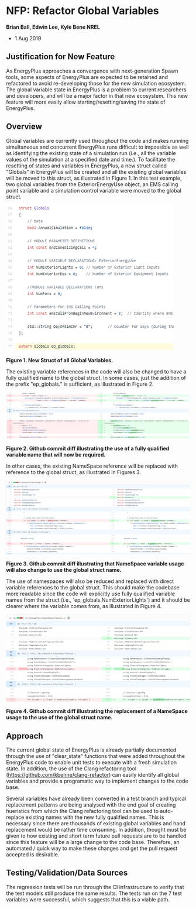 NFP: Refactor Global Variables
================

**Brian Ball, Edwin Lee, Kyle Bene NREL**

 - 1 Aug 2019 

## Justification for New Feature ##

As EnergyPlus approaches a convergence with next-generation Spawn tools, some aspects of EnergyPlus are expected to be retained and refactored to avoid re-developing those for the new simulation ecosystem. The global variable state in EnergyPlus is a problem to current researchers and developers, and will be a major factor in that new ecosystem. This new feature will more easily allow starting/resetting/saving the state of EnergyPlus. 

## Overview ##

Global variables are currently used throughout the code and makes running simultaneous and concurrent EnergyPlus runs difficult to impossible as well as identifying the existing state of a simulation run (i.e., all the variable values of the simulation at a specified date and time.). To facilitate the resetting of states and variables in EnergyPlus, a new struct called "Globals" in EnergyPlus will be created and all the existing global variables will be moved to this struct, as illustrated in Figure 1.  In this test example, two global variables from the ExteriorEnergyUse object, an EMS calling point variable and a simulation control variable were moved to the global struct.

![](GlobalVariables_Figures/globals_h.png)

**Figure 1. New Struct of all Global Variables.**

The existing variable references in the code will also be changed to have a fully qualified name to the global struct.  In some cases, just the addition of the prefix "ep_globals." is sufficient, as illustrated in Figure 2.

![](GlobalVariables_Figures/fully_qualified_name.png)

**Figure 2. Github commit diff illustrating the use of a fully qualified variable name that will now be required.**

In other cases, the existing NameSpace reference will be replaced with reference to the global struct, as illustrated in Figures 3.

![](GlobalVariables_Figures/namespace_change.png)

**Figure 3. Github commit diff illustrating that NameSpace variable usage will also change to use the global struct name.**

The use of namespaces will also be reduced and replaced with direct variable references to the global struct.  This should make the codebase more readable since the code will explicitly use fully qualified variable names from the struct (i.e., 'ep_globals.NumExteriorLights') and it should be clearer where the variable comes from, as illustrated in Figure 4.

![](GlobalVariables_Figures/lights_reporting.png)

**Figure 4. Github commit diff illustrating the replacement of a NameSpace usage to the use of the global struct name.**

## Approach ##

The current global state of EnergyPlus is already partially documented through the use of "clear_state" functions that were added throughout the EnergyPlus code to enable unit tests to execute with a fresh simulation state.  In addition, the use of the Clang refactoring tool (https://github.com/kbenne/clang-refactor) can easily identify all global variables and provide a programatic way to implement changes to the code base.

Several variables have already been converted in a test branch and typical replacement patterns are being analysed with the end goal of creating hueristics from which the Clang refactoring tool can be used to auto-replace existing names with the new fully qualified names.  This is necessary since there are thousands of existing global variables and hand replacement would be rather time consuming.  In addition, thought must be given to how existing and short term future pull requests are to be handled since this feature will be a large change to the code base.  Therefore, an automated / quick way to make these changes and get the pull request accepted is desirable.

## Testing/Validation/Data Sources ##

The regression tests will be run through the CI infrastructure to verify that the test models still produce the same results.  The tests run on the 7 test variables were successful, which suggests that this is a viable path.

